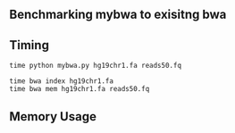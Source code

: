 ## Benchmarking mybwa to exisitng bwa 

## Timing 
```
time python mybwa.py hg19chr1.fa reads50.fq

time bwa index hg19chr1.fa
time bwa mem hg19chr1.fa reads50.fq
```

## Memory Usage
